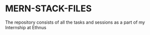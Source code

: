 # MERN-STACK-FILES
The repository consists of all the tasks and sessions as a part of my Internship at Ethnus
